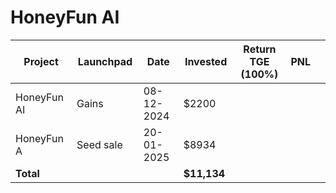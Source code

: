 # HoneyFun AI



<table data-full-width="true"><thead><tr><th width="152">Project</th><th width="138">Launchpad</th><th width="132">Date</th><th width="133">Invested</th><th width="176">Return TGE (100%)</th><th>PNL</th><th></th></tr></thead><tbody><tr><td>HoneyFun AI</td><td>Gains</td><td>08-12-2024</td><td>$2200</td><td></td><td></td><td></td></tr><tr><td>HoneyFun A</td><td>Seed sale</td><td>20-01-2025</td><td>$8934</td><td></td><td></td><td></td></tr><tr><td><strong>Total</strong></td><td></td><td></td><td><strong>$11,134</strong></td><td></td><td></td><td></td></tr></tbody></table>

